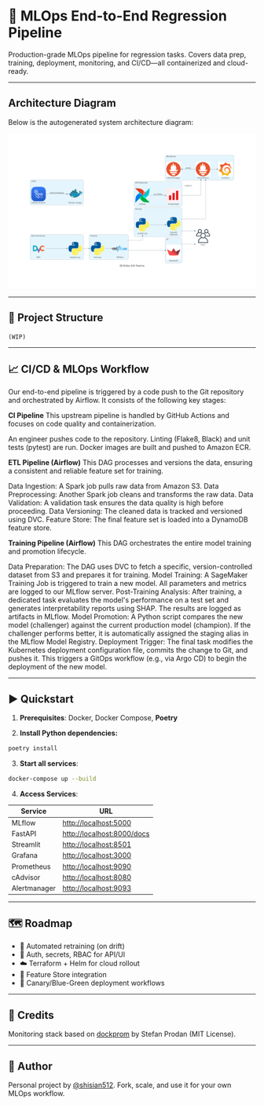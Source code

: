 # 🚀 MLOps End-to-End Regression Pipeline

Production-grade MLOps pipeline for regression tasks. Covers data prep, training, deployment, monitoring, and CI/CD—all containerized and cloud-ready.

---

## Architecture Diagram

Below is the autogenerated system architecture diagram:

![MLOps Pipeline architecture](diagram/mlops_e2e_pipeline.png)

---

## 📁 Project Structure

```text
(WIP)
```

---

## 📈 CI/CD & MLOps Workflow
Our end-to-end pipeline is triggered by a code push to the Git repository and orchestrated by Airflow. It consists of the following key stages:

**CI Pipeline**
This upstream pipeline is handled by GitHub Actions and focuses on code quality and containerization.

An engineer pushes code to the repository.
Linting (Flake8, Black) and unit tests (pytest) are run.
Docker images are built and pushed to Amazon ECR.

**ETL Pipeline (Airflow)**
This DAG processes and versions the data, ensuring a consistent and reliable feature set for training.

Data Ingestion: A Spark job pulls raw data from Amazon S3.
Data Preprocessing: Another Spark job cleans and transforms the raw data.
Data Validation: A validation task ensures the data quality is high before proceeding.
Data Versioning: The cleaned data is tracked and versioned using DVC.
Feature Store: The final feature set is loaded into a DynamoDB feature store.

**Training Pipeline (Airflow)**
This DAG orchestrates the entire model training and promotion lifecycle.

Data Preparation: The DAG uses DVC to fetch a specific, version-controlled dataset from S3 and prepares it for training.
Model Training: A SageMaker Training Job is triggered to train a new model. All parameters and metrics are logged to our MLflow server.
Post-Training Analysis: After training, a dedicated task evaluates the model's performance on a test set and generates interpretability reports using SHAP. The results are logged as artifacts in MLflow.
Model Promotion: A Python script compares the new model (challenger) against the current production model (champion). If the challenger performs better, it is automatically assigned the staging alias in the MLflow Model Registry.
Deployment Trigger: The final task modifies the Kubernetes deployment configuration file, commits the change to Git, and pushes it. This triggers a GitOps workflow (e.g., via Argo CD) to begin the deployment of the new model.

---
## ▶️ Quickstart

1. **Prerequisites**: Docker, Docker Compose, **Poetry**

2. **Install Python dependencies:**

```bash
poetry install
```

3. **Start all services**:

```bash
docker-compose up --build
```

4. **Access Services**:

| Service      | URL                                                      |
| ------------ | -------------------------------------------------------- |
| MLflow       | [http://localhost:5000](http://localhost:5000)           |
| FastAPI      | [http://localhost:8000/docs](http://localhost:8000/docs) |
| Streamlit    | [http://localhost:8501](http://localhost:8501)           |
| Grafana      | [http://localhost:3000](http://localhost:3000)           |
| Prometheus   | [http://localhost:9090](http://localhost:9090)           |
| cAdvisor     | [http://localhost:8080](http://localhost:8080)           |
| Alertmanager | [http://localhost:9093](http://localhost:9093)           |

---

## 🗺️ Roadmap

* 🔁 Automated retraining (on drift)
* 🔐 Auth, secrets, RBAC for API/UI
* ☁️ Terraform + Helm for cloud rollout
* 🧠 Feature Store integration
* 🚦 Canary/Blue-Green deployment workflows

---

## 🙌 Credits

Monitoring stack based on [dockprom](https://github.com/stefanprodan/dockprom) by Stefan Prodan (MIT License).

---

## 👤 Author

Personal project by [@shisian512](https://github.com/shisian512).
Fork, scale, and use it for your own MLOps workflow.
